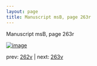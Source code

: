 ```yaml
---
layout: page
title: Manuscript msB, page 263r
---
```


Manuscript msB, page 263r

[![image](http://www.homermultitext.org/iipsrv?OBJ=IIP,1.0&FIF=/project/homer/pyramidal/deepzoom/hmt/vbbifolio/pending/vb_262v_263r.tif&WID=100&CVT=JPEG)](http://www.homermultitext.org/ict2/?urn=urn:cite2:hmt:vbbifolio.pending:vb_262v_263r)

prev:  [262v](../262v) | next:  [263v](../263v)

